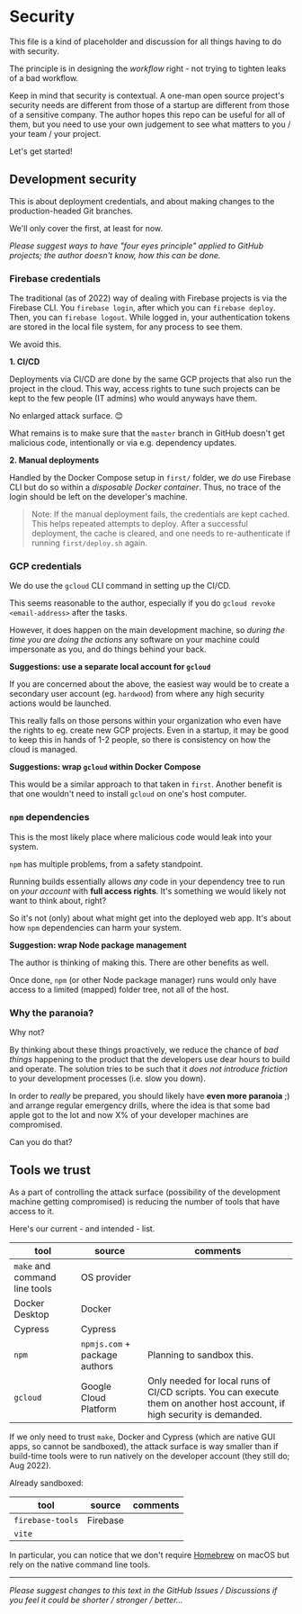 # Security

This file is a kind of placeholder and discussion for all things having to do with security.

The principle is in designing the *workflow* right - not trying to tighten leaks of a bad workflow.

Keep in mind that security is contextual. A one-man open source project's security needs are different from those of a startup are different from those of a sensitive company. The author hopes this repo can be useful for all of them, but you need to use your own judgement to see what matters to you / your team / your project.

Let's get started!


## Development security

This is about deployment credentials, and about making changes to the production-headed Git branches.

We'll only cover the first, at least for now. 

*Please suggest ways to have "four eyes principle" applied to GitHub projects; the author doesn't know, how this can be done.*


### Firebase credentials

The traditional (as of 2022) way of dealing with Firebase projects is via the Firebase CLI. You `firebase login`, after which you can `firebase deploy`. Then, you can `firebase logout`. While logged in, your authentication tokens are stored in the local file system, for any process to see them.

We avoid this.

**1. CI/CD**

Deployments via CI/CD are done by the same GCP projects that also run the project in the cloud. This way, access rights to tune such projects can be kept to the few people (IT admins) who would anyways have them.

No enlarged attack surface. 😊

What remains is to make sure that the `master` branch in GitHub doesn't get malicious code, intentionally or via e.g. dependency updates.

**2. Manual deployments**

Handled by the Docker Compose setup in `first/` folder, we *do* use Firebase CLI but do so within a *disposable Docker container*. Thus, no trace of the login should be left on the developer's machine.

>Note: If the manual deployment fails, the credentials are kept cached. This helps repeated attempts to deploy. After a successful deployment, the cache is cleared, and one needs to re-authenticate if running `first/deploy.sh` again.

<!-- disabled; confusing.. (needs rewording)
<p />

>Notice how the browser is used as a trusted environment. It would be difficult for a native software to launch something, then launch the browser, then understand which button to press in the said browser, in order to authenticate. It's really like a captcha - checking that the human is in the loop.
-->

### GCP credentials

We do use the `gcloud` CLI command in setting up the CI/CD.

This seems reasonable to the author, especially if you do `gcloud revoke <email-address>` after the tasks.

However, it does happen on the main development machine, so *during the time you are doing the actions* any software on your machine could impersonate as you, and do things behind your back.

**Suggestions: use a separate local account for `gcloud`**

If you are concerned about the above, the easiest way would be to create a secondary user account (eg. `hardwood`) from where any high security actions would be launched.

This really falls on those persons within your organization who even have the rights to eg. create new GCP projects. Even in a startup, it may be good to keep this in hands of 1-2 people, so there is consistency on how the cloud is managed.

**Suggestions: wrap `gcloud` within Docker Compose**

This would be a similar approach to that taken in `first`. Another benefit is that one wouldn't need to install `gcloud` on one's host computer.


### `npm` dependencies

This is the most likely place where malicious code would leak into your system.

`npm` has multiple problems, from a safety standpoint.

Running builds essentially allows *any* code in your dependency tree to run on *your account* with **full access rights**. It's something we would likely not want to think about, right?

So it's not (only) about what might get into the deployed web app. It's about how `npm` dependencies can harm your system.

**Suggestion: wrap Node package management**

The author is thinking of making this. There are other benefits as well.

Once done, `npm` (or other Node package manager) runs would only have access to a limited (mapped) folder tree, not all of the host.


### Why the paranoia?

Why not? 

By thinking about these things proactively, we reduce the chance of *bad things* happening to the product that the developers use dear hours to build and operate. The solution tries to be such that it *does not introduce friction* to your development processes (i.e. slow you down).

In order to *really* be prepared, you should likely have **even more paranoia** ;) and arrange regular emergency drills, where the idea is that some bad apple got to the lot and now X% of your developer machines are compromised.

Can you do that?

<!--
## Operational security

tbd.

- access to the Firebase database contents (nothing to say??)

Write once we have something meaningful to say. 😇
-->

## Tools we trust

As a part of controlling the attack surface (possibility of the development machine getting compromised) is reducing the number of tools that have access to it.

Here's our current - and intended - list.

|tool|source|comments|
|---|---|---|
|`make` and command line tools|OS provider|
|Docker Desktop|Docker|
|Cypress|Cypress|
|`npm`|`npmjs.com` + package authors|Planning to sandbox this.|
|`gcloud`|Google Cloud Platform|Only needed for local runs of CI/CD scripts. You can execute them on another host account, if high security is demanded.|

If we only need to trust `make`, Docker and Cypress (which are native GUI apps, so cannot be sandboxed), the attack surface is way smaller than if build-time tools were to run natively on the developer account (they still do; Aug 2022).

Already sandboxed:

|tool|source|comments|
|---|---|---|
|`firebase-tools`|Firebase|
|`vite`||

In particular, you can notice that we don't require [Homebrew](https://brew.sh) on macOS but rely on the native command line tools.

---

*Please suggest changes to this text in the GitHub Issues / Discussions if you feel it could be shorter / stronger / better...*